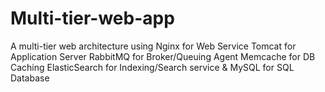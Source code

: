 # Multi-tier-web-app
A multi-tier web architecture using Nginx for Web Service Tomcat for Application Server RabbitMQ for Broker/Queuing Agent  Memcache for DB Caching ElasticSearch for Indexing/Search service  &amp; MySQL for SQL Database
